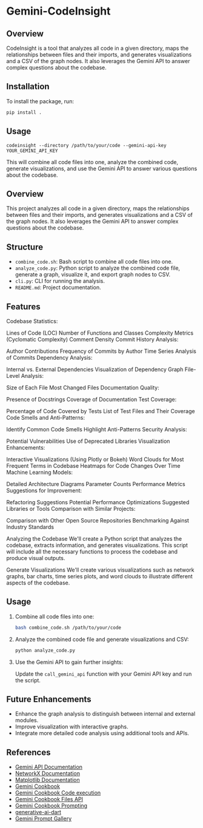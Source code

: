 # Gemini-CodeInsight

## Overview

CodeInsight is a tool that analyzes all code in a given directory, maps the relationships between files and their imports, and generates visualizations and a CSV of the graph nodes. It also leverages the Gemini API to answer complex questions about the codebase.

## Installation

To install the package, run:

```bash
pip install .
```

## Usage

```
codeinsight --directory /path/to/your/code --gemini-api-key YOUR_GEMINI_API_KEY
```
This will combine all code files into one, analyze the combined code, generate visualizations, and use the Gemini API to answer various questions about the codebase.

## Overview

This project analyzes all code in a given directory, maps the relationships between files and their imports, and generates visualizations and a CSV of the graph nodes. It also leverages the Gemini API to answer complex questions about the codebase.

## Structure

- `combine_code.sh`: Bash script to combine all code files into one.
- `analyze_code.py`: Python script to analyze the combined code file, generate a graph, visualize it, and export graph nodes to CSV.
- `cli.py`: CLI for running the analysis.
- `README.md`: Project documentation.

## Features

Codebase Statistics:

Lines of Code (LOC)
Number of Functions and Classes
Complexity Metrics (Cyclomatic Complexity)
Comment Density
Commit History Analysis:

Author Contributions
Frequency of Commits by Author
Time Series Analysis of Commits
Dependency Analysis:

Internal vs. External Dependencies
Visualization of Dependency Graph
File-Level Analysis:

Size of Each File
Most Changed Files
Documentation Quality:

Presence of Docstrings
Coverage of Documentation
Test Coverage:

Percentage of Code Covered by Tests
List of Test Files and Their Coverage
Code Smells and Anti-Patterns:

Identify Common Code Smells
Highlight Anti-Patterns
Security Analysis:

Potential Vulnerabilities
Use of Deprecated Libraries
Visualization Enhancements:

Interactive Visualizations (Using Plotly or Bokeh)
Word Clouds for Most Frequent Terms in Codebase
Heatmaps for Code Changes Over Time
Machine Learning Models:

Detailed Architecture Diagrams
Parameter Counts
Performance Metrics
Suggestions for Improvement:

Refactoring Suggestions
Potential Performance Optimizations
Suggested Libraries or Tools
Comparison with Similar Projects:

Comparison with Other Open Source Repositories
Benchmarking Against Industry Standards

Analyzing the Codebase
We'll create a Python script that analyzes the codebase, extracts information, and generates visualizations. This script will include all the necessary functions to process the codebase and produce visual outputs.

Generate Visualizations
We'll create various visualizations such as network graphs, bar charts, time series plots, and word clouds to illustrate different aspects of the codebase.


## Usage

1. Combine all code files into one:

    ```bash
    bash combine_code.sh /path/to/your/code
    ```

2. Analyze the combined code file and generate visualizations and CSV:

    ```python
    python analyze_code.py
    ```

3. Use the Gemini API to gain further insights:

    Update the `call_gemini_api` function with your Gemini API key and run the script.

## Future Enhancements

- Enhance the graph analysis to distinguish between internal and external modules.
- Improve visualization with interactive graphs.
- Integrate more detailed code analysis using additional tools and APIs.

## References

- [Gemini API Documentation](https://api.gemini.com/docs)
- [NetworkX Documentation](https://networkx.github.io/documentation/stable/)
- [Matplotlib Documentation](https://matplotlib.org/stable/contents.html)
- [Gemini Cookbook](https://github.com/google-gemini/cookbook?tab=readme-ov-file)
- [Gemini Cookbook Code execution](https://github.com/google-gemini/cookbook/blob/main/quickstarts/Code_Execution.ipynb)
- [Gemini Cookbook Files API](https://github.com/google-gemini/cookbook/blob/main/quickstarts/File_API.ipynb)
- [Gemini Cookbook Prompting](https://github.com/google-gemini/cookbook/tree/main/examples/prompting)
- [generative-ai-dart](https://github.com/google-gemini/generative-ai-dart)
- [Gemini Prompt Gallery](https://ai.google.dev/gemini-api/prompts)

